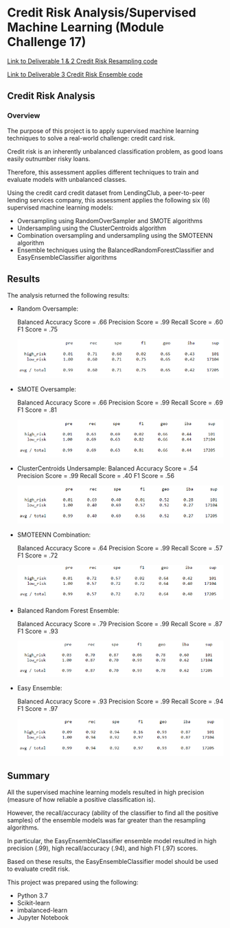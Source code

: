 # Credit Risk Analysis/Supervised Machine Learning (Module Challenge 17)

[Link to Deliverable 1 & 2 Credit Risk Resampling code](credit_risk_resampling.ipynb)

[Link to Deliverable 3 Credit Risk Ensemble code](credit_risk_ensemble_.ipynb)

## Credit Risk Analysis

### Overview
The purpose of this project is to apply supervised machine learning techniques to solve a real-world challenge: credit card risk.

Credit risk is an inherently unbalanced classification problem, as good loans easily outnumber risky loans. 

Therefore, this assessment applies different techniques to train and evaluate models with unbalanced classes.

Using the credit card credit dataset from LendingClub, a peer-to-peer lending services company, this assessment applies the following six (6) supervised machine learning models:

* Oversampling using RandomOverSampler and SMOTE algorithms
* Undersampling using the ClusterCentroids algorithm
* Combination oversampling and undersampling using the SMOTEENN algorithm
* Ensemble techniques using the BalancedRandomForestClassifier and EasyEnsembleClassifier algorithms

## Results

The analysis returned the following results:

* Random Oversample:

  Balanced Accuracy Score = .66
  Precision Score = .99
  Recall Score = .60
  F1 Score = .75

  ![RandomOverSample](Naive_Oversample.PNG)
  
* SMOTE Oversample: 

  Balanced Accuracy Score = .66
  Precision Score = .99
  Recall Score = .69
  F1 Score = .81

  ![SMOTE OverSample](Smote_Oversample.PNG)

* ClusterCentroids Undersample: 
  Balanced Accuracy Score = .54
  Precision Score = .99
  Recall Score = .40
  F1 Score = .56

  ![ClusterCentroids Undersample](Cluster_Undersample.PNG)

* SMOTEENN Combination: 

  Balanced Accuracy Score = .64
  Precision Score = .99
  Recall Score = .57
  F1 Score = .72


  ![SMOTEENN Combination](Smoteen_Combo.PNG)

* Balanced Random Forest Ensemble: 

  Balanced Accuracy Score = .79
  Precision Score = .99
  Recall Score = .87
  F1 Score = .93

  ![Balanced Random Forest Ensemble](BRF.PNG)

* Easy Ensemble: 

  Balanced Accuracy Score = .93
  Precision Score = .99
  Recall Score = .94
  F1 Score = .97

  ![Easy Ensemble](EEC.PNG)


## Summary

All the supervised machine learning models resulted in high precision (measure of how reliable a positive classification is).

However, the recall/accuracy (ability of the classifier to find all the positive samples) of the ensemble models was far greater than the resampling algorithms.  

In particular, the EasyEnsembleClassifier ensemble model resulted in high precision (.99), high recall/accuracy (.94), and high F1 (.97) scores.

Based on these results, the EasyEnsembleClassifier model should be used to evaluate credit risk.

This project was prepared using the following:
* Python 3.7
* Scikit-learn
* imbalanced-learn
* Jupyter Notebook
